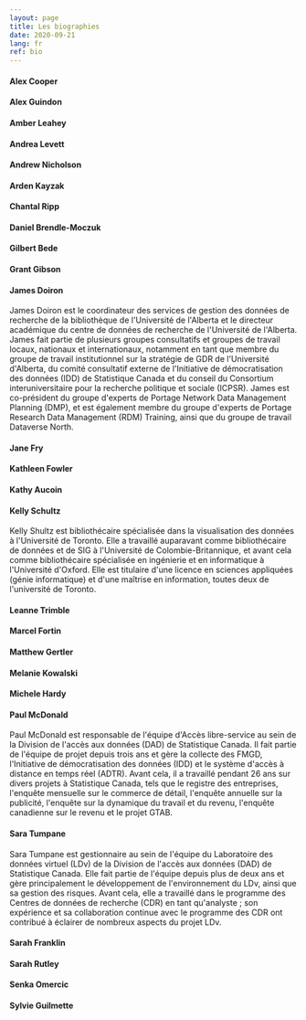 ```yaml
---
layout: page
title: Les biographies
date: 2020-09-21
lang: fr
ref: bio
---
```

#### **Alex Cooper**

#### **Alex Guindon**

#### **Amber Leahey**

#### **Andrea Levett**

#### **Andrew Nicholson**

#### **Arden Kayzak**

#### **Chantal Ripp**

#### **Daniel Brendle-Moczuk**

#### **Gilbert Bede**

#### **Grant Gibson**

#### **James Doiron**

James Doiron est le coordinateur des services de gestion des données de recherche de la bibliothèque de l'Université de l'Alberta et le directeur académique du centre de données de recherche de l'Université de l'Alberta. James fait partie de plusieurs groupes consultatifs et groupes de travail locaux, nationaux et internationaux, notamment en tant que membre du groupe de travail institutionnel sur la stratégie de GDR de l'Université d'Alberta, du comité consultatif externe de l'Initiative de démocratisation des données (IDD) de Statistique Canada et du conseil du Consortium interuniversitaire pour la recherche politique et sociale (ICPSR). James est co-président du groupe d'experts de Portage Network Data Management Planning (DMP), et est également membre du groupe d'experts de Portage Research Data Management (RDM) Training, ainsi que du groupe de travail Dataverse North.

#### **Jane Fry**

#### **Kathleen Fowler**

#### **Kathy Aucoin**

#### **Kelly Schultz**

Kelly Shultz est bibliothécaire spécialisée dans la visualisation des données à l'Université de Toronto. Elle a travaillé auparavant comme bibliothécaire de données et de SIG à l'Université de Colombie-Britannique, et avant cela comme bibliothécaire spécialisée en ingénierie et en informatique à l'Université d'Oxford. Elle est titulaire d'une licence en sciences appliquées (génie informatique) et d'une maîtrise en information, toutes deux de l'université de Toronto.

#### **Leanne Trimble**

#### **Marcel Fortin**

#### **Matthew Gertler**

#### **Melanie Kowalski**

#### **Michele Hardy**

#### **Paul McDonald**

Paul McDonald est responsable de l'équipe d'Accès libre-service au sein de la Division de l'accès aux données (DAD) de Statistique Canada.  Il fait partie de l'équipe de projet depuis trois ans et gère la collecte des FMGD, l'Initiative de démocratisation des données (IDD) et le système d'accès à distance en temps réel (ADTR). Avant cela, il a travaillé pendant 26 ans sur divers projets à Statistique Canada, tels que le registre des entreprises, l'enquête mensuelle sur le commerce de détail, l'enquête annuelle sur la publicité, l'enquête sur la dynamique du travail et du revenu, l'enquête canadienne sur le revenu et le projet GTAB.

#### **Sara Tumpane**

Sara Tumpane est gestionnaire au sein de l'équipe du Laboratoire des données virtuel (LDv) de la Division de l'accès aux données (DAD) de Statistique Canada.  Elle fait partie de l'équipe depuis plus de deux ans et gère principalement le développement de l'environnement du LDv, ainsi que sa gestion des risques. Avant cela, elle a travaillé dans le programme des Centres de données de recherche (CDR) en tant qu'analyste ; son expérience et sa collaboration continue avec le programme des CDR ont contribué à éclairer de nombreux aspects du projet LDv.

#### **Sarah Franklin**

#### **Sarah Rutley**

#### **Senka Omercic**

#### **Sylvie Guilmette**
